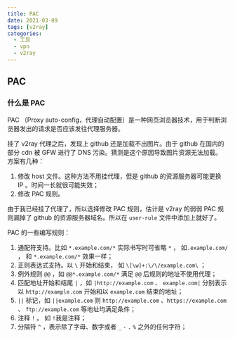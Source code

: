 ```yaml
---
title: PAC
date: 2021-03-09
tags: [v2ray]
categories:
  - 工具
  - vpn
  - v2ray
---
```


<style>
.center {
width: auto;
display: table;
margin - left: auto;
margin - right: auto;
}
// 图片居中
img {
position: relative;
left: 50%;
transform: translateX(-50%);
}
</style>

## PAC

### 什么是 PAC

PAC （Proxy auto-config，代理自动配置）是一种网页浏览器技术，用于判断浏览器发出的请求是否应该发往代理服务器。

挂了 v2ray 代理之后，发现上 github 还是加载不出图片。由于 github 在国内的部分 cdn 被 GFW 进行了 DNS 污染。猜测是这个原因导致图片资源无法加载。
方案有几种：

1. 修改 host 文件。这种方法不用挂代理，但是 github 的资源服务器可能更换 IP 。时间一长就很可能失效；
2. 修改 PAC 规则。

由于我已经挂了代理了，所以选择修改 PAC 规则，估计是 v2ray 的弱弱 PAC 规则漏掉了 github 的资源服务器域名。所以在 `user-rule` 文件中添加上就好了。

PAC 的一些编写规则：

1. 通配符支持。比如 `*.example.com/*` 实际书写时可省略 `*` ， 如`.example.com/` ， 和 `*.example.com/*` 效果一样；
2. 正则表达式支持。以 `\` 开始和结束， 如 `\[\w]+:\/\/example.com\` ；
3. 例外规则 `@@` ，如 `@@*.example.com/*` 满足 `@@` 后规则的地址不使用代理；
4. 匹配地址开始和结尾 `|` ，如 `|http://example.com` 、 `example.com|` 分别表示以 `http://example.com` 开始和以 `example.com` 结束的地址；
5. `||` 标记，如 `||example.com` 则 `http://example.com` 、`https://example.com` 、 `ftp://example.com` 等地址均满足条件；
6. 注释 `!` 。 如 `!`我是注释；
7. 分隔符 `^` ，表示除了字母、数字或者 `_` `-` `.` `%` 之外的任何字符；
